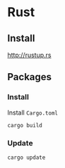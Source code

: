 # Rust

## Install

<http://rustup.rs>

## Packages

### Install

Install `Cargo.toml`

    cargo build

### Update

    cargo update
